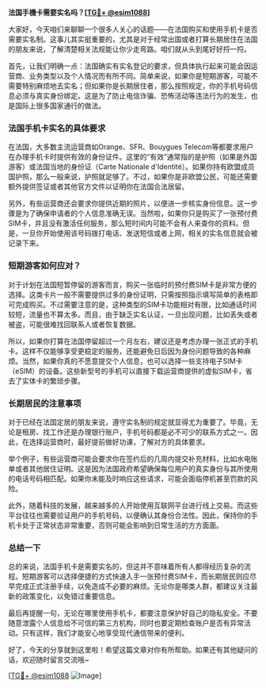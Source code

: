 **法国手機卡需要实名吗？[[TG💪+ @esim1088](https://t.me/s/esim1088)]**

大家好，今天咱们来聊聊一个很多人关心的话题——在法国购买和使用手机卡是否需要实名制。这事儿其实挺重要的，尤其是对于经常出国或者打算长期居住在法国的朋友来说，了解清楚相关法规能让你少走弯路。咱们就从头到尾好好捋一捋。

首先，让我们明确一点：法国确实有实名登记的要求，但具体执行起来可能会因运营商、业务类型以及个人情况而有所不同。简单来说，如果你是短期游客，可能不需要特别麻烦地去实名；但如果你是长期居住者，那么按照规定，你的手机号码信息必须与真实身份绑定。这是为了防止电信诈骗、恐怖活动等违法行为的发生，也是国际上很多国家通行的做法。

### 法国手机卡实名的具体要求

在法国，大多数主流运营商如Orange、SFR、Bouygues Telecom等都要求用户在办理手机卡时提供有效的身份证件。这里的“有效”通常指的是护照（如果是外国游客）或法国当地的身份证（Carte Nationale d'Identité）。如果你持有欧盟成员国护照，那么一般来说，护照就足够了。不过，如果你是非欧盟公民，可能还需要额外提供签证或者其他官方文件以证明你在法国合法居留。

另外，有些运营商还会要求你提供近期的照片，以便进一步核实身份信息。这一步骤是为了确保申请者的个人信息准确无误。当然啦，如果你只是购买了一张预付费SIM卡，并且没有激活任何服务，那么短时间内可能不会有人来查你的资料。但是，一旦你开始使用该号码拨打电话、发送短信或者上网，相关的实名信息就会被记录下来。

### 短期游客如何应对？

对于计划在法国短暂停留的游客而言，购买一张临时的预付费SIM卡是非常方便的选择。这类卡片一般不需要提供过多的身份证明，只需按照指示填写简单的表格即可完成购买。不过需要注意的是，这种类型的SIM卡功能相对有限，比如通话时间较短，流量也不算太多。而且，由于缺乏实名认证，一旦出现问题，比如丢失或者被盗，可能很难找回联系人或者恢复数据。

所以，如果你打算在法国停留超过一个月左右，建议还是考虑办理一张正式的手机卡。这样不仅能够享受更稳定的服务，还能避免日后因为身份问题导致的各种麻烦。当然，如果你真的不愿意提交个人信息，也可以选择一些支持电子SIM卡（eSIM）的设备。这些新型号的手机可以直接下载运营商提供的虚拟SIM卡，省去了实体卡的繁琐步骤。

### 长期居民的注意事项

对于已经在法国定居的朋友来说，遵守实名制的规定就显得尤为重要了。毕竟，无论是租房、找工作还是办理银行账户，手机号码都是必不可少的联系方式之一。因此，在选择运营商时，最好提前做好功课，了解对方的具体要求。

举个例子，有些运营商可能会要求你在签约后的几周内提交补充材料，比如水电账单或者其他居住证明。这是因为法国政府希望确保每位用户的真实身份与其所使用的电话号码相匹配。如果你未能及时响应这些请求，可能会面临停机甚至罚款的风险。

此外，随着科技的发展，越来越多的人开始使用互联网平台进行线上交易。而这些平台往往也需要验证用户的手机号码，以便确认其身份合法性。因此，保持你的手机卡处于正常状态非常重要，否则可能会影响到日常生活的方方面面。

### 总结一下

总的来说，法国手机卡是需要实名的，但这并不意味着所有人都得经历复杂的流程。短期游客可以选择便捷的方式快速入手一张预付费SIM卡，而长期居民则应尽早完成正式注册手续，以免造成不必要的麻烦。无论你是哪类人群，都建议关注最新的政策变化，以免错过重要信息。

最后再提醒一句，无论在哪里使用手机卡，都要注意保护好自己的隐私安全。不要随意泄露个人信息给不可信的第三方机构，同时也要定期检查账户是否有异常活动。只有这样，我们才能安心地享受现代通信带来的便利。

好了，今天的分享就到这里啦！希望这篇文章对你有所帮助。如果还有其他疑问的话，欢迎随时留言交流哦~ 

[[TG💪+ @esim1088](https://t.me/s/esim1088) ![Image](https://i.postimg.cc/4NQfJmqS/Snipaste-2025-05-13-00-14-12.png)]
